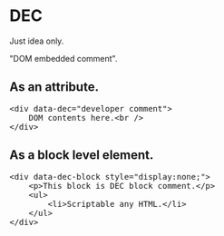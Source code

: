# DEC

Just idea only.

"DOM embedded comment".

## As an attribute.

<pre>&lt;div data-dec=&quot;developer comment&quot;&gt;
    DOM contents here.&lt;br /&gt;
&lt;/div&gt;
</pre>

## As a block level element.

<pre>&lt;div data-dec-block style=&quot;display:none;&quot;&gt;
	&lt;p&gt;This block is DEC block comment.&lt;/p&gt;
	&lt;ul&gt;
		&lt;li&gt;Scriptable any HTML.&lt;/li&gt;
	&lt;/ul&gt;
&lt;/div&gt;
</pre>

